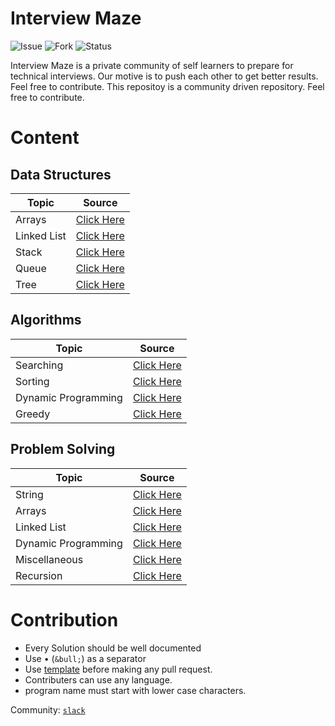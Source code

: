 # Interview Maze

![Issue](https://img.shields.io/github/issues/The-IT-Crew/Interview-Maze)
![Fork](https://img.shields.io/github/forks/The-IT-Crew/Interview-Maze)
![Status](https://img.shields.io/github/stars/The-IT-Crew/Interview-Maze)

Interview Maze is a private community of self learners to prepare for technical interviews. Our motive is to push each other to get better results. Feel free to contribute. This repositoy is a community driven repository. Feel free to contribute.

# Content

## Data Structures

|Topic|Source|
|-|-|
|Arrays|[Click Here](./Data%20Structures/Arrays/README.md)|
|Linked List|[Click Here](./Data%20Structures/Linked%20List/README.md)|
|Stack|[Click Here](./Data%20Structures/Stack/README.md)|
|Queue|[Click Here](./Data%20Structures/Queue/README.md)|
|Tree|[Click Here](./Data%20Structures/Tree/README.md)|

## Algorithms

|Topic|Source|
|-|-|
|Searching|[Click Here](./Algorithms/Searching/README.md)|
|Sorting|[Click Here](./Algorithms/Sorting/README.md)|
|Dynamic Programming|[Click Here](./Algorithms/Dynamic%20Programming/README.md)|
|Greedy|[Click Here](./Algorithms/Greedy/README.md)|

## Problem Solving

|Topic|Source|
|-|-|
|String|[Click Here](./Problem%20Solving/String/README.md)|
|Arrays|[Click Here](./Problem%20Solving/Arrays/README.md)|
|Linked List|[Click Here](./Problem%20Solving/Linked%20List/README.md)|
|Dynamic Programming|[Click Here](./Problem%20Solving/Dynamic%20Programming/README.md)|
|Miscellaneous|[Click Here](./Problem%20Solving/Miscellaneous/README.md)|
|Recursion|[Click Here](./Problem%20Solving/Recursion/README.md)|

# Contribution

- Every Solution should be well documented
- Use &bull; (`&bull;`) as a separator
- Use [template](./Template.txt) before making any pull request.
- Contributers can use any language.
- program name must start with lower case characters.

Community: [`slack`](https://interviewmaze.slack.com/)
